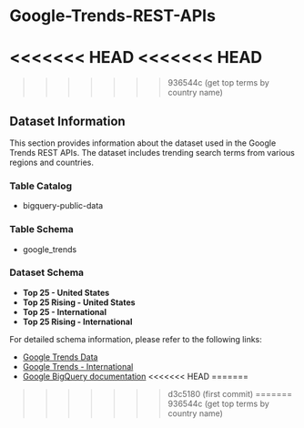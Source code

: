 # Google-Trends-REST-APIs
<<<<<<< HEAD
<<<<<<< HEAD
=======
>>>>>>> 936544c (get top terms by country name)

## Dataset Information

This section provides information about the dataset used in the Google Trends REST APIs. The dataset includes trending search terms from various regions and countries.

### Table Catalog

- bigquery-public-data

### Table Schema

- google_trends

### Dataset Schema

- **Top 25 - United States**
- **Top 25 Rising - United States**
- **Top 25 - International**
- **Top 25 Rising - International**

For detailed schema information, please refer to the following links:

- [Google Trends Data](https://console.cloud.google.com/marketplace/product/bigquery-public-datasets/google-search-trends?project=triple-silo-282319)
- [Google Trends - International](https://console.cloud.google.com/marketplace/product/bigquery-public-datasets/google-trends-intl?project=triple-silo-282319)
- [Google BigQuery documentation](https://cloud.google.com/bigquery/docs)
<<<<<<< HEAD
=======
>>>>>>> d3c5180 (first commit)
=======
>>>>>>> 936544c (get top terms by country name)
